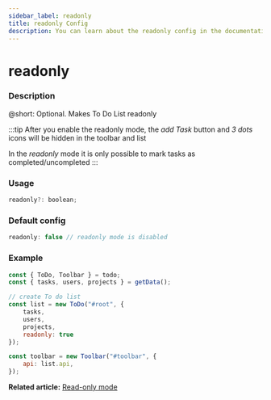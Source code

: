 ```yaml
---
sidebar_label: readonly
title: readonly Config
description: You can learn about the readonly config in the documentation of the DHTMLX JavaScript To Do List library. Browse developer guides and API reference, try out code examples and live demos, and download a free 30-day evaluation version of DHTMLX To Do List.
---
```


# readonly

### Description

@short: Optional. Makes To Do List readonly

:::tip
After you enable the readonly mode, the *add Task* button and *3 dots* icons will be hidden in the toolbar and list

In the *readonly* mode it is only possible to mark tasks as completed/uncompleted
:::

### Usage

~~~js
readonly?: boolean;
~~~

### Default config

~~~jsx {}
readonly: false // readonly mode is disabled
~~~

### Example

~~~js {9}
const { ToDo, Toolbar } = todo;
const { tasks, users, projects } = getData();

// create To do list
const list = new ToDo("#root", {
    tasks,
    users,
	projects,
    readonly: true
});

const toolbar = new Toolbar("#toolbar", {
    api: list.api,
});
~~~

**Related article:** [Read-only mode](guides/readonly_mode.md)